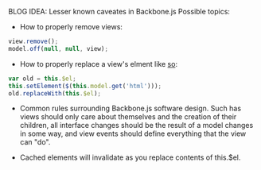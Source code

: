 BLOG IDEA:  Lesser known caveates in Backbone.js
Possible topics:

- How to properly remove views:

```javascript
view.remove();
model.off(null, null, view);
```

- How to properly replace a view's elment like [so](https://github.com/documentcloud/backbone/issues/1639):

```javascript
var old = this.$el;
this.setElement($(this.model.get('html')));
old.replaceWith(this.$el);
```

- Common rules surrounding Backbone.js software design.  Such has views should only care about
themselves and the creation of their children, all interface changes should be the result of
a model changes in some way, and view events should define everything that the view can "do".

- Cached elements will invalidate as you replace contents of this.$el.